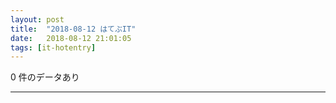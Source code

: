 ```yaml
---
layout: post
title:  "2018-08-12 はてぶIT"
date:   2018-08-12 21:01:05
tags: [it-hotentry]
---
```

0 件のデータあり

<hr>
